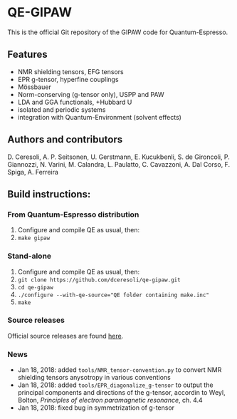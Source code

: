 # QE-GIPAW
This is the official Git repository of the GIPAW code for Quantum-Espresso.

## Features
* NMR shielding tensors, EFG tensors
* EPR g-tensor, hyperfine couplings
* Mössbauer
* Norm-conserving (g-tensor only), USPP and PAW
* LDA and GGA functionals, +Hubbard U
* isolated and periodic systems
* integration with Quantum-Environment (solvent effects)


## Authors and contributors
D. Ceresoli, A. P. Seitsonen, U. Gerstmann, E. Kucukbenli, S. de Gironcoli, P. Giannozzi, N. Varini,
M. Calandra, L. Paulatto, C. Cavazzoni, A. Dal Corso, F. Spiga, A. Ferreira


## Build instructions:
### From Quantum-Espresso distribution
1. Configure and compile QE as usual, then:
2. ```make gipaw```


### Stand-alone 
1. Configure and compile QE as usual, then:
2. ```git clone https://github.com/dceresoli/qe-gipaw.git```
3. ```cd qe-gipaw```
4. ```./configure --with-qe-source="QE folder containing make.inc"```
5. ```make```

### Source releases
Official source releases are found [here](https://github.com/dceresoli/qe-gipaw/releases).


### News
* Jan 18, 2018: added ```tools/NMR_tensor-convention.py``` to convert NMR shielding tensors anysotropy in various conventions
* Jan 18, 2018: added ```tools/EPR_diagonalize_g-tensor``` to output the principal components and directions of the g-tensor, accordin to Weyl, Bolton, *Principles of electron paramagnetic resonance*, ch. 4.4
* Jan 18, 2018: fixed bug in symmetrization of g-tensor




